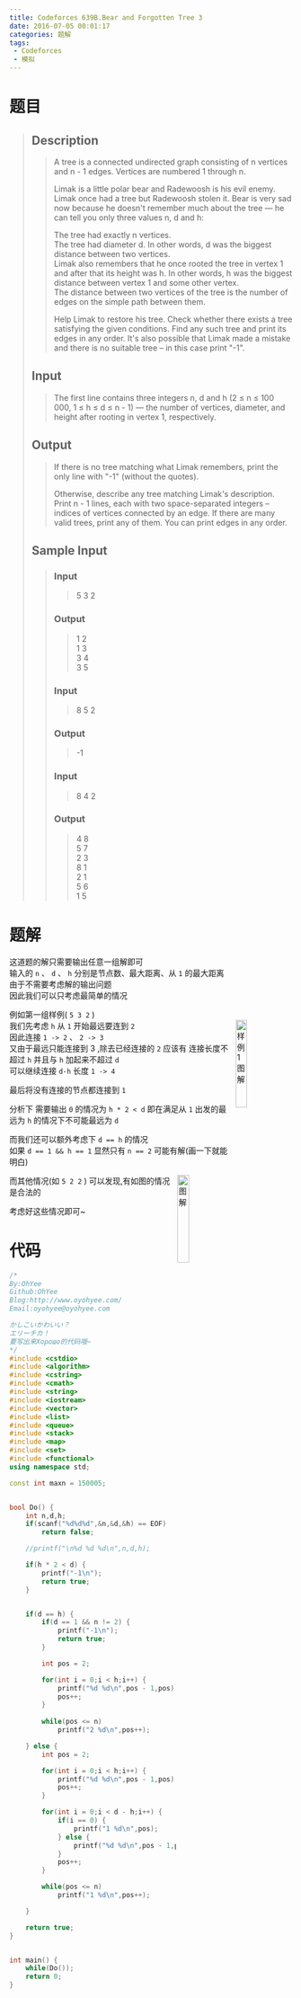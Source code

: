 ```yaml
---
title: Codeforces 639B.Bear and Forgotten Tree 3
date: 2016-07-05 00:01:17
categories: 题解
tags:
 - Codeforces
 - 模拟
---
```


# 题目

> 
> ## Description  
>> A tree is a connected undirected graph consisting of n vertices and n  -  1 edges. Vertices are numbered 1 through n.  
>>   
>> Limak is a little polar bear and Radewoosh is his evil enemy. Limak once had a tree but Radewoosh stolen it. Bear is very sad now because he doesn't remember much about the tree — he can tell you only three values n, d and h:  
>>   
>> The tree had exactly n vertices.  
>> The tree had diameter d. In other words, d was the biggest distance between two vertices.  
>> Limak also remembers that he once rooted the tree in vertex 1 and after that its height was h. In other words, h was the biggest distance between vertex 1 and some other vertex.  
>> The distance between two vertices of the tree is the number of edges on the simple path between them.  
>>   
>> Help Limak to restore his tree. Check whether there exists a tree satisfying the given conditions. Find any such tree and print its edges in any order. It's also possible that Limak made a mistake and there is no suitable tree – in this case print "-1".  
>>   
>> <!--more-->  
> 
> ## Input  
>> The first line contains three integers n, d and h (2 ≤ n ≤ 100 000, 1 ≤ h ≤ d ≤ n - 1) — the number of vertices, diameter, and height after rooting in vertex 1, respectively.  
>>   
> 
> ## Output  
>> If there is no tree matching what Limak remembers, print the only line with "-1" (without the quotes).  
>>   
>> Otherwise, describe any tree matching Limak's description. Print n - 1 lines, each with two space-separated integers – indices of vertices connected by an edge. If there are many valid trees, print any of them. You can print edges in any order.  
>>   
> 
> ## Sample Input  
>> ### Input  
>>> 5 3 2  
>>
>> ### Output  
>>> 1 2  
>>> 1 3  
>>> 3 4  
>>> 3 5  
>>  
>> ### Input  
>>> 8 5 2  
>>  
>> ### Output  
>>> -1  
>>  
>> ### Input  
>>> 8 4 2  
>>
>> ### Output  
>>> 4 8  
>>> 5 7  
>>> 2 3  
>>> 8 1  
>>> 2 1  
>>> 5 6  
>>> 1 5  

# 题解
这道题的解只需要输出任意一组解即可  
输入的 `n` 、 `d` 、 `h` 分别是节点数、最大距离、从 `1` 的最大距离  
由于不需要考虑解的输出问题  
因此我们可以只考虑最简单的情况  

例如第一组样例( `5 3 2` )  
<img width = "20%" height = "20%" src="/post/img/cf639B.png" alt="样例1图解" align=right />
我们先考虑 `h` 从 `1` 开始最远要连到 `2`   
因此连接 `1 -> 2` 、 `2 -> 3`  
又由于最远只能连接到 3 ,除去已经连接的 `2` 应该有 连接长度不超过 `h` 并且与 `h` 加起来不超过 `d`   
可以继续连接 `d-h` 长度 `1 -> 4`  

最后将没有连接的节点都连接到 `1`   

分析下 需要输出 `0` 的情况为 `h * 2 < d` 即在满足从 `1` 出发的最远为 `h` 的情况下不可能最远为 `d`   

而我们还可以额外考虑下 `d == h` 的情况  
如果 `d == 1 && h == 1` 显然只有 `n == 2` 可能有解(画一下就能明白)  

而其他情况(如 `5 2 2` )
<img width = "20%" height = "20%" src="/post/img/cf639B_2.png" alt="图解" align=right />
可以发现,有如图的情况是合法的  

考虑好这些情况即可~  

# 代码
```cpp Bear and Forgotten Tree 3 https://github.com/OhYee/ACM.github.io/blob/master\Codeforces\639B.Bear%20and%20Forgotten%20Tree%203.cpp 代码备份
/*
By:OhYee
Github:OhYee
Blog:http://www.oyohyee.com/
Email:oyohyee@oyohyee.com

かしこいかわいい？
エリーチカ！
要写出来Хорошо的代码哦~
*/
#include <cstdio>
#include <algorithm>
#include <cstring>
#include <cmath>
#include <string>
#include <iostream>
#include <vector>
#include <list>
#include <queue>
#include <stack>
#include <map>
#include <set>
#include <functional>
using namespace std;

const int maxn = 150005;


bool Do() {
	int n,d,h;
	if(scanf("%d%d%d",&n,&d,&h) == EOF)
		return false;

	//printf("\n%d %d %d\n",n,d,h);

	if(h * 2 < d) {
		printf("-1\n");
		return true;
	}


	if(d == h) {
		if(d == 1 && n != 2) {
			printf("-1\n");
			return true;
		}

		int pos = 2;

		for(int i = 0;i < h;i++) {
			printf("%d %d\n",pos - 1,pos);
			pos++;
		}
		
		while(pos <= n)
			printf("2 %d\n",pos++);

	} else {
		int pos = 2;

		for(int i = 0;i < h;i++) {
			printf("%d %d\n",pos - 1,pos);
			pos++;
		}

		for(int i = 0;i < d - h;i++) {
			if(i == 0) {
				printf("1 %d\n",pos);
			} else {
				printf("%d %d\n",pos - 1,pos);
			}
			pos++;
		}

		while(pos <= n)
			printf("1 %d\n",pos++);

	}

	return true;
}


int main() {
	while(Do());
	return 0;
}
```